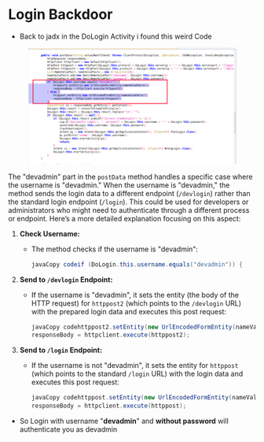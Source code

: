 # Login Backdoor

* Back to jadx in the DoLogin Activity i found this weird Code

<figure><img src="../../.gitbook/assets/image (11) (1) (1).png" alt=""><figcaption></figcaption></figure>

The "devadmin" part in the `postData` method handles a specific case where the username is "devadmin." When the username is "devadmin," the method sends the login data to a different endpoint (`/devlogin`) rather than the standard login endpoint (`/login`). This could be used for developers or administrators who might need to authenticate through a different process or endpoint. Here’s a more detailed explanation focusing on this aspect:

1. **Check Username:**
   *   The method checks if the username is "devadmin":

       ```java
       javaCopy codeif (DoLogin.this.username.equals("devadmin")) {
       ```
2. **Send to `/devlogin` Endpoint:**
   *   If the username is "devadmin", it sets the entity (the body of the HTTP request) for `httppost2` (which points to the `/devlogin` URL) with the prepared login data and executes this post request:

       ```java
       javaCopy codehttppost2.setEntity(new UrlEncodedFormEntity(nameValuePairs));
       responseBody = httpclient.execute(httppost2);
       ```
3. **Send to `/login` Endpoint:**
   *   If the username is not "devadmin", it sets the entity for `httppost` (which points to the standard `/login` URL) with the login data and executes this post request:

       ```java
       javaCopy codehttppost.setEntity(new UrlEncodedFormEntity(nameValuePairs));
       responseBody = httpclient.execute(httppost);

       ```

* So Login with username "**devadmin**" and **without password** will authenticate you as devadmin
